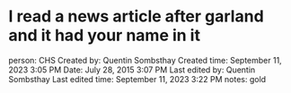 # I read a news article after garland and it had your name in it

person: CHS
Created by: Quentin Sombsthay
Created time: September 11, 2023 3:05 PM
Date: July 28, 2015 3:07 PM
Last edited by: Quentin Sombsthay
Last edited time: September 11, 2023 3:22 PM
notes: gold